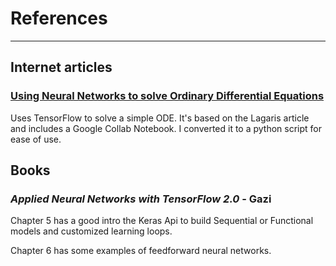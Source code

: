 # References
---

## Internet articles

### [Using Neural Networks to solve Ordinary Differential Equations](https://towardsdatascience.com/using-neural-networks-to-solve-ordinary-differential-equations-a7806de99cdd)

Uses TensorFlow to solve a simple ODE. It's based on the Lagaris article and includes
a Google Collab Notebook. I converted it to a python script for ease of use.

## Books

### *Applied Neural Networks with TensorFlow 2.0* - Gazi

Chapter 5 has a good intro the Keras Api to build Sequential or Functional models and
customized learning loops.

Chapter 6 has some examples of feedforward neural networks.
